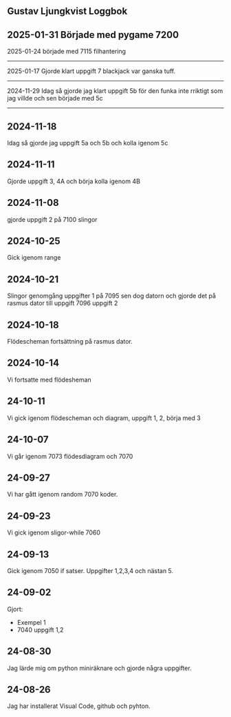 Gustav Ljungkvist Loggbok
------------------------------

2025-01-31
Började med pygame 7200
---------------------------------------

2025-01-24
började med 7115 filhantering

---------------------------------------------

2025-01-17
Gjorde klart uppgift 7 blackjack var ganska tuff.

-----------------------------------------------------


2024-11-29
Idag så gjorde jag klart uppgift 5b för den funka inte rriktigt som jag villde och sen började med 5c

----------------------------------------------------------

2024-11-18
------------------------
Idag så gjorde jag uppgift 5a och 5b och kolla igenom 5c


2024-11-11
---------------------------
Gjorde uppgift 3, 4A och börja kolla igenom 4B


2024-11-08
----------------------
gjorde uppgift 2 på 7100 slingor


2024-10-25
----------------------
Gick igenom range


2024-10-21
---------------------------
Slingor genomgång uppgifter 1 på 7095 sen dog datorn och gjorde det på rasmus dator till uppgift 7096 uppgift 2


2024-10-18
----------------------------
Flödescheman fortsättning på rasmus dator.

2024-10-14
-------------------------------------
Vi fortsatte med flödesheman

24-10-11
---------------------
Vi gick igenom flödescheman och diagram, uppgift 1, 2, börja med 3

24-10-07
---------------------
Vi går igenom 7073 flödesdiagram och 7070


24-09-27
-----------------------
Vi har gått igenom random 7070 koder.

24-09-23
---------------------------------
Vi gick igenom sligor-while 7060

24-09-13
------------------------------------------------
Gick igenom 7050 if satser.
Uppgifter 1,2,3,4 och nästan 5.

24-09-02
-----------------------------------------------------------------
Gjort:

* Exempel 1
* 7040 uppgift 1,2

24-08-30
---------------------------------------------------------------
Jag lärde mig om python miniräknare och gjorde några uppgifter.

24-08-26
-------------------------------
Jag har installerat Visual Code, github och pyhton.